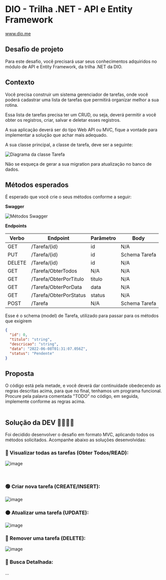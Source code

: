 # DIO - Trilha .NET - API e Entity Framework
www.dio.me

## Desafio de projeto
Para este desafio, você precisará usar seus conhecimentos adquiridos no módulo de API e Entity Framework, da trilha .NET da DIO.

## Contexto
Você precisa construir um sistema gerenciador de tarefas, onde você poderá cadastrar uma lista de tarefas que permitirá organizar melhor a sua rotina.

Essa lista de tarefas precisa ter um CRUD, ou seja, deverá permitir a você obter os registros, criar, salvar e deletar esses registros.

A sua aplicação deverá ser do tipo Web API ou MVC, fique a vontade para implementar a solução que achar mais adequado.

A sua classe principal, a classe de tarefa, deve ser a seguinte:

![Diagrama da classe Tarefa](diagrama.png)

Não se esqueça de gerar a sua migration para atualização no banco de dados.

## Métodos esperados
É esperado que você crie o seus métodos conforme a seguir:


**Swagger**


![Métodos Swagger](swagger.png)


**Endpoints**


| Verbo  | Endpoint                | Parâmetro | Body          |
|--------|-------------------------|-----------|---------------|
| GET    | /Tarefa/{id}            | id        | N/A           |
| PUT    | /Tarefa/{id}            | id        | Schema Tarefa |
| DELETE | /Tarefa/{id}            | id        | N/A           |
| GET    | /Tarefa/ObterTodos      | N/A       | N/A           |
| GET    | /Tarefa/ObterPorTitulo  | titulo    | N/A           |
| GET    | /Tarefa/ObterPorData    | data      | N/A           |
| GET    | /Tarefa/ObterPorStatus  | status    | N/A           |
| POST   | /Tarefa                 | N/A       | Schema Tarefa |

Esse é o schema (model) de Tarefa, utilizado para passar para os métodos que exigirem

```json
{
  "id": 0,
  "titulo": "string",
  "descricao": "string",
  "data": "2022-06-08T01:31:07.056Z",
  "status": "Pendente"
}
```


## Proposta
O código está pela metade, e você deverá dar continuidade obedecendo as regras descritas acima, para que no final, tenhamos um programa funcional. Procure pela palavra comentada "TODO" no código, em seguida, implemente conforme as regras acima.
<br><br>

## Solução da DEV 👩🏻‍💻💜
Foi decidido desenvolver o desafio em formato MVC, aplicando todos os métodos solicitados. Acompanhe abaixo as soluções desenvolvidas:

### 🔵 Visualizar todas as tarefas (Obter Todos/READ):

![image](https://user-images.githubusercontent.com/93789218/210187322-98d9aacb-5d47-47f7-aa99-37ac2d149cfa.png)

<br>

### 🟢 Criar nova tarefa (CREATE/INSERT):

![image](https://user-images.githubusercontent.com/93789218/210187411-fee45962-323c-4a54-bfef-84e0363bd4fc.png)

### 🟠 Atualizar uma tarefa (UPDATE):

![image](https://user-images.githubusercontent.com/93789218/210187454-f47b894d-eb30-4309-b882-ed4ec5c95613.png)

### 🔴 Remover uma tarefa (DELETE):

![image](https://user-images.githubusercontent.com/93789218/210187674-c38a867c-642d-4600-b8c3-cd94ef3b41bf.png)

### 🔎 Busca Detalhada:

...
